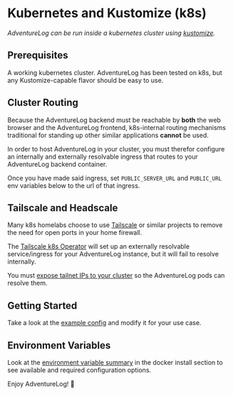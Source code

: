 # Kubernetes and Kustomize (k8s)

_AdventureLog can be run inside a kubernetes cluster using [kustomize](https://kustomize.io/)._

## Prerequisites

A working kubernetes cluster. AdventureLog has been tested on k8s, but any Kustomize-capable flavor should be easy to use.

## Cluster Routing

Because the AdventureLog backend must be reachable by **both** the web browser and the AdventureLog frontend, k8s-internal routing mechanisms traditional for standing up other similar applications **cannot** be used.

In order to host AdventureLog in your cluster, you must therefor configure an internally and externally resolvable ingress that routes to your AdventureLog backend container.

Once you have made said ingress, set `PUBLIC_SERVER_URL` and `PUBLIC_URL` env variables below to the url of that ingress.

## Tailscale and Headscale

Many k8s homelabs choose to use [Tailscale](https://tailscale.com/) or similar projects to remove the need for open ports in your home firewall.

The [Tailscale k8s Operator](https://tailscale.com/kb/1185/kubernetes/) will set up an externally resolvable service/ingress for your AdventureLog instance,
but it will fail to resolve internally.

You must [expose tailnet IPs to your cluster](https://tailscale.com/kb/1438/kubernetes-operator-cluster-egress#expose-a-tailnet-https-service-to-your-cluster-workloads) so the AdventureLog pods can resolve them.

## Getting Started

Take a look at the [example config](https://github.com/seanmorley15/AdventureLog/blob/main/kustomization.yml) and modify it for your use case.

## Environment Variables

Look at the [environment variable summary](docker.md#configuration) in the docker install section to see available and required configuration options.

Enjoy AdventureLog! 🎉
